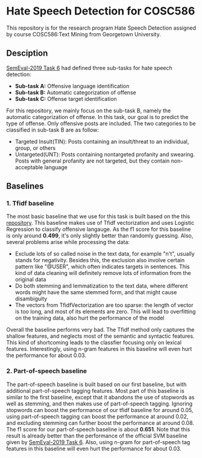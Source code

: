 # Hate Speech Detection for COSC586

This repository is for the research program Hate Speech Detection assigned by course COSC586:Text Mining from Georgetown University. 

## Desciption

[SemEval-2019 Task 6](https://arxiv.org/pdf/1903.08983.pdf) had defined three sub-tasks for hate speech detection:

- **Sub-task A:** Offensive language identification
- **Sub-task B:** Automatic categorization of offense
- **Sub-task C:** Offense target identification

For this repository, we mainly focus on the sub-task B, namely the automatic categorization of offense. In this task, our goal is to predict the type of offense. Only offensive posts are included. The two categories to be classified in sub-task B are as follow:

- Targeted Insult(TIN): Posts containing an insult/threat to an individual, group, or others
- Untargeted(UNT): Posts containing nontargeted profanity and swearing. Posts with general profanity are not targeted, but they contain non-acceptable language

## Baselines

### 1. Tfidf baseline

The most basic baseline that we use for this task is built based on the this [repository](https://github.com/FTS152/NLP-Project-2-Offensive-Tweet-Classification-SemEval-2019-Task6). This baseline makes use of Tfidf vectorization and uses Logistic Regression to classify offensive langauge. As the f1 score for this baseline is only around **0.499**, it's only slightly better than randomly guessing. Also, several problems arise while processing the data:

- Exclude lots of so called noise in the text data, for example "n't", usually stands for negativity. Besides this, the exclusion also involve certain pattern like "@USER", which often indicates targets in sentences. This kind of data cleaning will definitely remove lots of information from the original data
- Do both stemming and lemmatization to the text data, where different words might have the same stemmed form, and that might cause disambiguity
- The vectors from TfidfVectorization are too sparse: the length of vector is too long, and most of its elements are zero. This will lead to overfitting on the training data, also hurt the performance of the model

Overall the baseline performs very bad. The Tfidf method only captures the shallow features, and neglects most of the semantic and syntactic features. This kind of shortcoming leads to the classfier focusing only on lexical features. Interestingly, using n-gram features in this baseline will even hurt the performance for about 0.03.

### 2. Part-of-speech baseline

The part-of-speech baseline is built based on our first baseline, but with additional part-of-speech tagging features. Most part of this baseline is similar to the first baseline, except that it abandons the use of stopwords as well as stemming, and then makes use of part-of-speech tagging.
Ignoring stopwords can boost the performance of our tfidf baseline for around 0.05, using part-of-speech tagging can boost the performance at around 0.02, and excluding stemming can further boost the performance at around 0.08. The f1 score for our part-of-speech baseline is about **0.651**. Note that this result is already better than the performance of the official SVM baseline given by [SemEval-2019 Task 6](https://arxiv.org/pdf/1903.08983.pdf). Also, using n-gram for part-of-speech tag features in this baseline will even hurt the performance for about 0.03.
